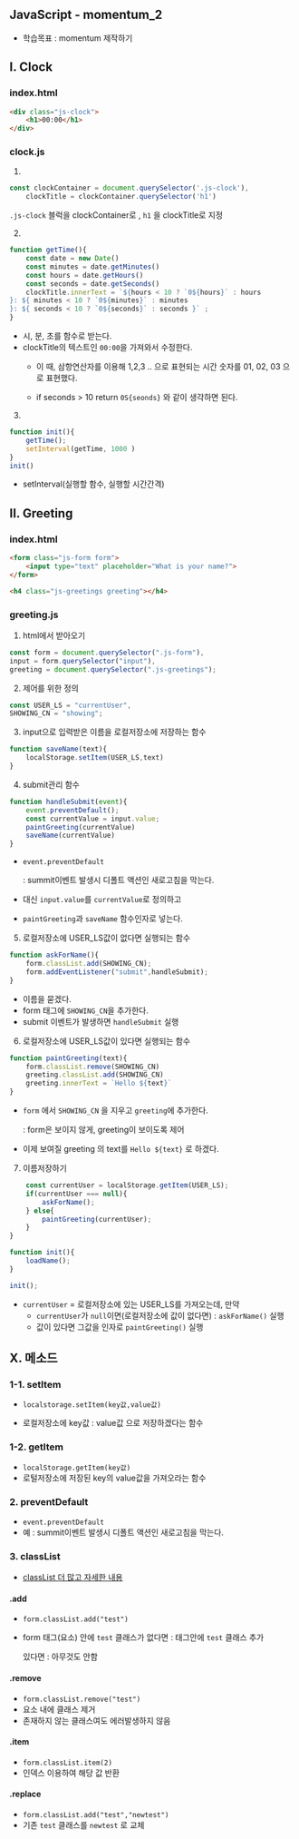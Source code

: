 ## JavaScript - momentum_2

- 학습목표 : momentum 제작하기



##   I. Clock 

###  index.html 

``` html 
<div class="js-clock">
	<h1>00:00</h1>
</div>
```

###  clock.js 

1. 

``` js
const clockContainer = document.querySelector('.js-clock'),
    clockTitle = clockContainer.querySelector('h1')
```

`.js-clock` 블럭을 clockContainer로 , `h1` 을 clockTitle로 지정



2. 

``` js
function getTime(){
    const date = new Date()
    const minutes = date.getMinutes()
    const hours = date.getHours()
    const seconds = date.getSeconds()
    clockTitle.innerText = `${hours < 10 ? `0${hours}` : hours
}: ${ minutes < 10 ? `0${minutes}` : minutes 
}: ${ seconds < 10 ? `0${seconds}` : seconds }` ;
}
```

- 시, 분, 초를 함수로 받는다.
- clockTitle의 텍스트인 `00:00`을 가져와서 수정한다. 
  - 이 때, 삼항연산자를 이용해 1,2,3 .. 으로 표현되는 시간 숫자를 01, 02, 03 으로 표현했다.

  - if seconds > 10 return `0S{seonds}` 와 같이 생각하면 된다.

    

3. 

``` js
function init(){
    getTime();
    setInterval(getTime, 1000 )
}
init()
```

- setInterval(실행할 함수, 실행할 시간간격)



##  II. Greeting

### index.html

```html
<form class="js-form form">
    <input type="text" placeholder="What is your name?">
</form>

<h4 class="js-greetings greeting"></h4>
```



### greeting.js

1. html에서 받아오기 

``` js
const form = document.querySelector(".js-form"),
input = form.querySelector("input"),
greeting = document.querySelector(".js-greetings");
```



2. 제어를 위한 정의

``` js
const USER_LS = "currentUser",
SHOWING_CN = "showing";
```



3. input으로 입력받은 이름을 로컬저장소에 저장하는 함수 

``` js
function saveName(text){
    localStorage.setItem(USER_LS,text)
}
```



4.  submit관리 함수 

```js
function handleSubmit(event){
    event.preventDefault();
    const currentValue = input.value;
    paintGreeting(currentValue)
    saveName(currentValue)
}
```

- `event.preventDefault`

  : summit이벤트 발생시 디폴트 액션인 새로고침을 막는다.

- 대신 `input.value`를 `currentValue`로 정의하고 
- `paintGreeting`과 `saveName` 함수인자로 넣는다.



5. 로컬저장소에 USER_LS값이 없다면 실행되는 함수 

``` js
function askForName(){
    form.classList.add(SHOWING_CN);
    form.addEventListener("submit",handleSubmit);
}
```

- 이름을 묻겠다. 
- form 태그에 `SHOWING_CN`을 추가한다.
- submit 이벤트가 발생하면 `handleSubmit` 실행



6. 로컬저장소에 USER_LS값이 있다면 실행되는 함수 

``` js
function paintGreeting(text){
    form.classList.remove(SHOWING_CN)
    greeting.classList.add(SHOWING_CN)
    greeting.innerText = `Hello ${text}`
}
```

- `form` 에서 `SHOWING_CN` 을 지우고 `greeting`에 추가한다.

  : form은 보이지 않게, greeting이 보이도록 제어

- 이제 보여질 greeting 의 text를 `Hello ${text}` 로 하겠다. 



7. 이름저장하기

```js
    const currentUser = localStorage.getItem(USER_LS);
    if(currentUser === null){
        askForName();
    } else{
        paintGreeting(currentUser);
    }
}

function init(){
    loadName();
}

init();
```

- `currentUser` = 로컬저장소에 있는 USER_LS를 가져오는데, 만약
  - `currentUser`가 `null`이면(로컬저장소에 값이 없다면) : `askForName()` 실행
  - 값이 있다면 그값을 인자로 `paintGreeting()` 실행 





##   X. 메소드

###  1-1. setItem

- `localstorage.setItem(key값,value값)` 

- 로컬저장소에 key값 : value값 으로 저장하겠다는 함수 

### 1-2. getItem

- `localStorage.getItem(key값)`
- 로털저장소에 저장된 key의 value값을 가져오라는 함수 



### 2. preventDefault 

- `event.preventDefault`
- 예 :  summit이벤트 발생시 디폴트 액션인 새로고침을 막는다.



###  3. classList

- [classList 더 많고 자세한 내용](https://developer.mozilla.org/ko/docs/Web/API/Element/classList)

####  .add

- `form.classList.add("test")`

- form 태그(요소) 안에 `test` 클래스가 없다면 : 태그안에  `test` 클래스 추가 

  있다면 : 아무것도 안함 

####  .remove

- `form.classList.remove("test")`
- 요소 내에 클래스 제거
- 존재하지 않는 클래스여도 에러발생하지 않음

####  .item 

- `form.classList.item(2)`
- 인덱스 이용하여 해당 값 반환 

####  .replace

- `form.classList.add("test","newtest")`
- 기존 `test` 클래스를 `newtest` 로 교체